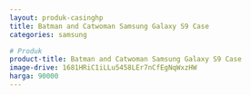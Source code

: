 ```yaml
---
layout: produk-casinghp
title: Batman and Catwoman Samsung Galaxy S9 Case
categories: samsung

# Produk
product-title: Batman and Catwoman Samsung Galaxy S9 Case
image-drive: 1681HRiC1iLLu5458LEr7nCfEgNqWxzHW
harga: 90000
---
```

